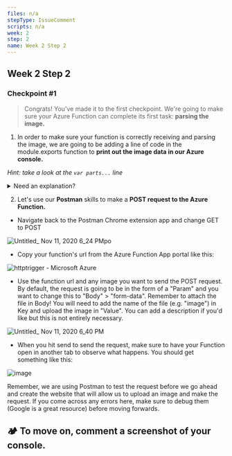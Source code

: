 ```yaml
---
files: n/a
stepType: IssueComment
scripts: n/a
week: 2
step: 2
name: Week 2 Step 2
---
```


## Week 2 Step 2
### Checkpoint #1

> Congrats! You've made it to the first checkpoint. We're going to make sure your Azure Function can complete its first task: **parsing the image.**

1. In order to make sure your function is correctly receiving and parsing the image, we are going to be adding a line of code in the module.exports function to **print out the image data in our Azure console.**

*Hint: take a look at the ```var parts...``` line*

<details>
<summary>Need an explanation?</summary>
<br>

* Use context.log() to print to console
* Our last line of code, `var parts = multipart.Parse(body, boundary);`, stored our parsed image...
* We only have one image, so let's access it in the array with the index of 0: `parts[0]`

Final line of code: `context.log(parts[0]);`

</details>

2. Let's use our **Postman** skills to make a **POST request to the Azure Function.**

* Navigate back to the Postman Chrome extension app and change GET to POST

![Untitled_ Nov 11, 2020 6_24 PM](https://user-images.githubusercontent.com/69332964/98876201-c3bca780-244b-11eb-9b94-8d3cecc80115.gif)po

* Copy your function's url from the Azure Function App portal like this:

![httptrigger - Microsoft Azure](https://user-images.githubusercontent.com/69332964/98876502-6f65f780-244c-11eb-832b-a25888b980da.gif)

* Use the function url and any image you want to send the POST request. By default, the request is going to be in the form of a "Param" and you want to change this to "Body" > "form-data". Remember to attach the file in Body! You will need to add the name of the file (e.g. "image") in Key and upload the image in "Value". You can add a description if you'd like but this is not entirely necessary.

![Untitled_ Nov 11, 2020 6_40 PM](https://user-images.githubusercontent.com/69332964/98876997-780afd80-244d-11eb-87fc-13822d909f2f.gif)

* When you hit send to send the request, make sure to have your Function open in another tab to observe what happens. You should get something like this:

![image](https://user-images.githubusercontent.com/69332964/98876407-3c236880-244c-11eb-9965-afed1085debb.png)

Remember, we are using Postman to test the request before we go ahead and create the website that will allow us to upload an image and make the request. If you come across any errors here, make sure to debug them (Google is a great resource) before moving forwards.


## :camping: To move on, comment a screenshot of your console.
